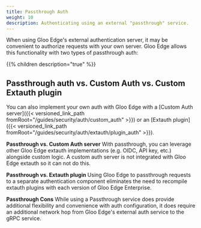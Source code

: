 ```yaml
---
title: Passthrough Auth
weight: 10
description: Authenticating using an external "passthrough" service. 
---
```


When using Gloo Edge's external authentication server, it may be convenient to authorize requests with your own server. Gloo Edge allows this functionality with two types of passthrough auth:

{{% children description="true" %}}

## Passthrough auth vs. Custom Auth vs. Custom Extauth plugin
You can also implement your own auth with Gloo Edge with a [Custom Auth server]({{< versioned_link_path fromRoot="/guides/security/auth/custom_auth" >}}) or an [Extauth plugin]({{< versioned_link_path fromRoot="/guides/security/auth/extauth/plugin_auth" >}}). 

**Passthrough vs. Custom Auth server**
With passthrough, you can leverage other Gloo Edge extauth implementations (e.g. OIDC, API key, etc.) alongside custom logic. A custom auth server is not integrated with Gloo Edge extauth so it can not do this.

**Passthrough vs. Extauth plugin**
Using Gloo Edge to passthrough requests to a separate authentication component eliminates the need to recompile extauth plugins with each version of Gloo Edge Enterprise.

**Passthrough Cons**
While using a Passthrough service does provide additional flexibility and convenience with auth configuration, it does require an additional network hop from Gloo Edge's external auth service to the gRPC service.